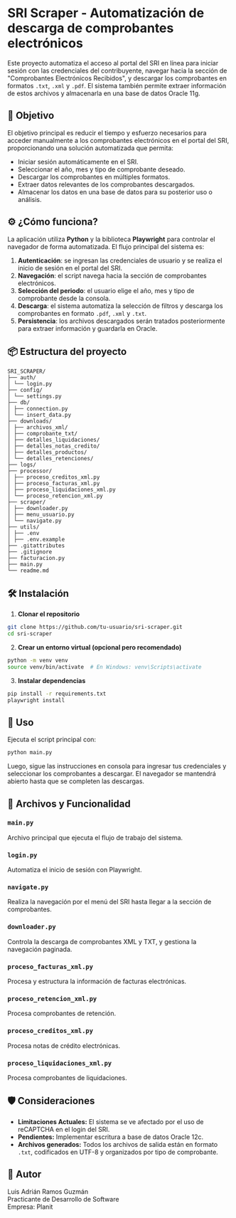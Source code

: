 
# SRI Scraper - Automatización de descarga de comprobantes electrónicos

Este proyecto automatiza el acceso al portal del SRI en línea para iniciar sesión con las credenciales del contribuyente, navegar hacia la sección de "Comprobantes Electrónicos Recibidos", y descargar los comprobantes en formatos `.txt`, `.xml` y `.pdf`. El sistema también permite extraer información de estos archivos y almacenarla en una base de datos Oracle 11g.

## 🧠 Objetivo

El objetivo principal es reducir el tiempo y esfuerzo necesarios para acceder manualmente a los comprobantes electrónicos en el portal del SRI, proporcionando una solución automatizada que permita:

- Iniciar sesión automáticamente en el SRI.
- Seleccionar el año, mes y tipo de comprobante deseado.
- Descargar los comprobantes en múltiples formatos.
- Extraer datos relevantes de los comprobantes descargados.
- Almacenar los datos en una base de datos para su posterior uso o análisis.

## ⚙️ ¿Cómo funciona?

La aplicación utiliza **Python** y la biblioteca **Playwright** para controlar el navegador de forma automatizada. El flujo principal del sistema es:

1. **Autenticación**: se ingresan las credenciales de usuario y se realiza el inicio de sesión en el portal del SRI.
2. **Navegación**: el script navega hacia la sección de comprobantes electrónicos.
3. **Selección del periodo**: el usuario elige el año, mes y tipo de comprobante desde la consola.
4. **Descarga**: el sistema automatiza la selección de filtros y descarga los comprobantes en formato `.pdf`, `.xml` y `.txt`.
5. **Persistencia**: los archivos descargados serán tratados posteriormente para extraer información y guardarla en Oracle.

## 📦 Estructura del proyecto

```
SRI_SCRAPER/
├── auth/
│ └── login.py
├── config/
│ └── settings.py
├── db/
│ ├── connection.py
│ └── insert_data.py
├── downloads/
│ ├── archivos_xml/
│ ├── comprobante_txt/
│ ├── detalles_liquidaciones/
│ ├── detalles_notas_credito/
│ ├── detalles_productos/
│ └── detalles_retenciones/
├── logs/
├── processor/
│ ├── proceso_creditos_xml.py
│ ├── proceso_facturas_xml.py
│ ├── proceso_liquidaciones_xml.py
│ └── proceso_retencion_xml.py
├── scraper/
│ ├── downloader.py
│ ├── menu_usuario.py
│ └── navigate.py
├── utils/
│ ├── .env
│ ├── .env.example
├── .gitattributes
├── .gitignore
├── facturacion.py
├── main.py
└── readme.md
```

## 🛠️ Instalación

1. **Clonar el repositorio**

```bash
git clone https://github.com/tu-usuario/sri-scraper.git
cd sri-scraper
```

2. **Crear un entorno virtual (opcional pero recomendado)**

```bash
python -m venv venv
source venv/bin/activate  # En Windows: venv\Scripts\activate
```

3. **Instalar dependencias**

```bash
pip install -r requirements.txt
playwright install
```

## 🚀 Uso

Ejecuta el script principal con:

```bash
python main.py
```

Luego, sigue las instrucciones en consola para ingresar tus credenciales y seleccionar los comprobantes a descargar. El navegador se mantendrá abierto hasta que se completen las descargas.

## 📂 Archivos y Funcionalidad

### `main.py`
Archivo principal que ejecuta el flujo de trabajo del sistema.

### `login.py`
Automatiza el inicio de sesión con Playwright.

### `navigate.py`
Realiza la navegación por el menú del SRI hasta llegar a la sección de comprobantes.

### `downloader.py`
Controla la descarga de comprobantes XML y TXT, y gestiona la navegación paginada.

### `proceso_facturas_xml.py`
Procesa y estructura la información de facturas electrónicas.

### `proceso_retencion_xml.py`
Procesa comprobantes de retención.

### `proceso_creditos_xml.py`
Procesa notas de crédito electrónicas.

### `proceso_liquidaciones_xml.py`
Procesa comprobantes de liquidaciones.

## 🛡️ Consideraciones

- **Limitaciones Actuales:** El sistema se ve afectado por el uso de reCAPTCHA en el login del SRI.
- **Pendientes:** Implementar escritura a base de datos Oracle 12c.
- **Archivos generados:** Todos los archivos de salida están en formato `.txt`, codificados en UTF-8 y organizados por tipo de comprobante.

## 👤 Autor

Luis Adrián Ramos Guzmán  
Practicante de Desarrollo de Software  
Empresa: Planit
